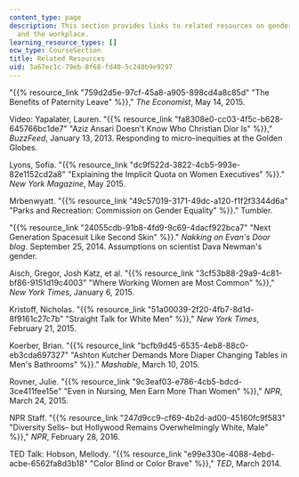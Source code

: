 ```yaml
---
content_type: page
description: This section provides links to related resources on gender, power, leadership,
  and the workplace.
learning_resource_types: []
ocw_type: CourseSection
title: Related Resources
uid: 3a67ec1c-79eb-8f68-fd40-5c240b9e9297
---
```


"{{% resource_link "759d2d5e-97cf-45a8-a905-898cd4a8c85d" "The Benefits of Paternity Leave" %}}," _The Economist_, May 14, 2015.

Video: Yapalater, Lauren. "{{% resource_link "fa8308e0-cc03-4f5c-b628-645766bc1de7" "Aziz Ansari Doesn't Know Who Christian Dior Is" %}}," _BuzzFeed_, January 13, 2013. Responding to micro-inequities at the Golden Globes.

Lyons, Sofia. "{{% resource_link "dc9f522d-3822-4cb5-993e-82e1152cd2a8" "Explaining the Implicit Quota on Women Executives" %}}." _New York Magazine_, May 2015.

Mrbenwyatt. "{{% resource_link "49c57019-3171-49dc-a120-f1f2f3344d6a" "Parks and Recreation: Commission on Gender Equality" %}}." Tumbler.

"{{% resource_link "24055cdb-91b8-4fd9-9c69-4dacf922bca7" "Next Generation Spacesuit Like Second Skin" %}}." _Nakking on Evan's Door blog_. September 25, 2014. Assumptions on scientist Dava Newman's gender.

Aisch, Gregor, Josh Katz, et al. "{{% resource_link "3cf53b88-29a9-4c81-bf86-9151d19c4003" "Where Working Women are Most Common" %}}," _New York Times_, January 6, 2015.

Kristoff, Nicholas. "{{% resource_link "51a00039-2f20-4fb7-8d1d-8f9161c27c7b" "Straight Talk for White Men" %}}," _New York Times_, February 21, 2015.

Koerber, Brian. "{{% resource_link "bcfb9d45-6535-4eb8-88c0-eb3cda697327" "Ashton Kutcher Demands More Diaper Changing Tables in Men's Bathrooms" %}}." _Mashable_, March 10, 2015.

Rovner, Julie. "{{% resource_link "9c3eaf03-e786-4cb5-bdcd-3ce411fee15e" "Even in Nursing, Men Earn More Than Women" %}}," _NPR_, March 24, 2015.

NPR Staff. "{{% resource_link "247d9cc9-cf69-4b2d-ad00-45160fc9f583" "Diversity Sells– but Hollywood Remains Overwhelmingly White, Male" %}}," _NPR_, February 28, 2016.

TED Talk: Hobson, Mellody. "{{% resource_link "e99e330e-4088-4ebd-acbe-6562fa8d3b18" "Color Blind or Color Brave" %}}," _TED_, March 2014.